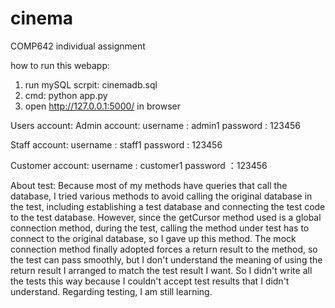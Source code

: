 # cinema
COMP642 individual assignment

how to run this webapp:
1. run mySQL scrpit: cinemadb.sql
2. cmd: python app.py
3. open http://127.0.0.1:5000/ in browser


Users account:
Admin account:
username : admin1
password : 123456

Staff account:
username : staff1
password : 123456

Customer account:
username : customer1
password ：123456

About test:
Because most of my methods have queries that call the database, I tried various methods to avoid calling the original database in the test, including establishing a test database and connecting the test code to the test database. However, since the getCursor method used is a global connection method, during the test, calling the method under test has to connect to the original database, so I gave up this method.
The mock connection method finally adopted forces a return result to the method, so the test can pass smoothly, but I don't understand the meaning of using the return result I arranged to match the test result I want. So I didn't write all the tests this way because I couldn't accept test results that I didn't understand. Regarding testing, I am still learning.
